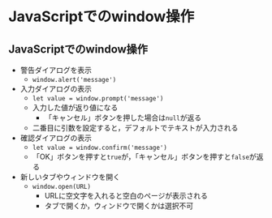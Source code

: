 # JavaScriptでのwindow操作

## JavaScriptでのwindow操作
- 警告ダイアログを表示
    - `window.alert('message')`
- 入力ダイアログの表示
    - `let value = window.prompt('message')`
    - 入力した値が返り値になる
        - 「キャンセル」ボタンを押した場合は`null`が返る
    - 二番目に引数を設定すると，デフォルトでテキストが入力される
- 確認ダイアログの表示
    - `let value = window.confirm('message')`
    - 「OK」ボタンを押すと`true`が，「キャンセル」ボタンを押すと`false`が返る
- 新しいタブやウィンドウを開く
    - `window.open(URL)`
        - URLに空文字を入れると空白のページが表示される
        - タブで開くか，ウィンドウで開くかは選択不可
    
